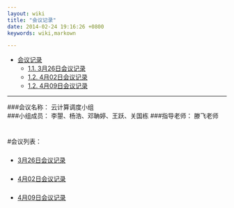 ```yaml
---
layout: wiki
title: "会议记录"
date: 2014-02-24 19:16:26 +0800
keywords: wiki,markown

---
```


*   [会议记录](#toc1)
    *   [1.1. 3月26日会议记录](#toc1.1)
    *   [1.2. 4月02日会议记录](#toc1.2)
    *   [1.2. 4月09日会议记录](#toc1.3)
* * *
</div>
<div class="neirong">

###会议名称： 云计算调度小组  
###小组成员： 李曌、杨浩、邓聃婷、王跃、关国栋
###指导老师： 滕飞老师 
<h1></h1>  
#会议列表：

<h3 id="toc1.1"></h3>

*   [3月26日会议记录](./3-26.html)

<h3 id="toc1.2"></h3>   

*   [4月02日会议记录](./4-2)

<h3 id="toc1.3"></h3>   

*   [4月09日会议记录](./4-9)